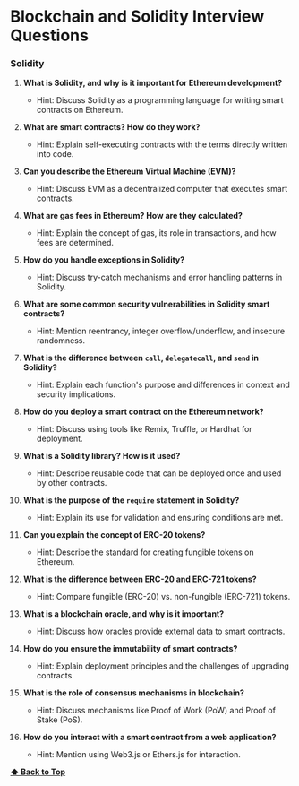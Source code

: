 # Blockchain and Solidity Interview Questions

### Solidity

1. **What is Solidity, and why is it important for Ethereum development?**

   - Hint: Discuss Solidity as a programming language for writing smart contracts on Ethereum.

2. **What are smart contracts? How do they work?**

   - Hint: Explain self-executing contracts with the terms directly written into code.

3. **Can you describe the Ethereum Virtual Machine (EVM)?**

   - Hint: Discuss EVM as a decentralized computer that executes smart contracts.

4. **What are gas fees in Ethereum? How are they calculated?**

   - Hint: Explain the concept of gas, its role in transactions, and how fees are determined.

5. **How do you handle exceptions in Solidity?**

   - Hint: Discuss try-catch mechanisms and error handling patterns in Solidity.

6. **What are some common security vulnerabilities in Solidity smart contracts?**

   - Hint: Mention reentrancy, integer overflow/underflow, and insecure randomness.

7. **What is the difference between `call`, `delegatecall`, and `send` in Solidity?**

   - Hint: Explain each function's purpose and differences in context and security implications.

8. **How do you deploy a smart contract on the Ethereum network?**

   - Hint: Discuss using tools like Remix, Truffle, or Hardhat for deployment.

9. **What is a Solidity library? How is it used?**

   - Hint: Describe reusable code that can be deployed once and used by other contracts.

10. **What is the purpose of the `require` statement in Solidity?**

    - Hint: Explain its use for validation and ensuring conditions are met.

11. **Can you explain the concept of ERC-20 tokens?**

    - Hint: Describe the standard for creating fungible tokens on Ethereum.

12. **What is the difference between ERC-20 and ERC-721 tokens?**

    - Hint: Compare fungible (ERC-20) vs. non-fungible (ERC-721) tokens.

13. **What is a blockchain oracle, and why is it important?**

    - Hint: Discuss how oracles provide external data to smart contracts.

14. **How do you ensure the immutability of smart contracts?**

    - Hint: Explain deployment principles and the challenges of upgrading contracts.

15. **What is the role of consensus mechanisms in blockchain?**

    - Hint: Discuss mechanisms like Proof of Work (PoW) and Proof of Stake (PoS).

16. **How do you interact with a smart contract from a web application?**

    - Hint: Mention using Web3.js or Ethers.js for interaction.

**[⬆ Back to Top](#solidity)** 